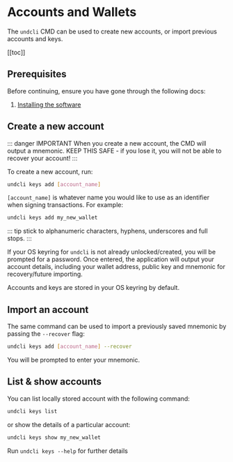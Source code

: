 # Accounts and Wallets

The `undcli` CMD can be used to create new accounts, or import previous accounts
and keys.

[[toc]]

## Prerequisites

Before continuing, ensure you have gone through the following docs:

1. [Installing the software](installation.md)

## Create a new account

::: danger IMPORTANT
When you create a new account, the CMD will output a mnemonic. KEEP THIS SAFE - if you lose it, you will not be able to recover your account!
:::

To create a new account, run:

```bash
undcli keys add [account_name]
```

`[account_name]` is whatever name you would like to use as an identifier when signing transactions. For example:

```bash
undcli keys add my_new_wallet
```

::: tip
stick to alphanumeric characters, hyphens, underscores and full stops.
:::

If your OS keyring for `undcli` is not already unlocked/created, you will be prompted for a password. Once entered, the application will output your account details, including your wallet address, public key and mnemonic for recovery/future importing.

Accounts and keys are stored in your OS keyring by default.

## Import an account

The same command can be used to import a previously saved mnemonic by passing
the `--recover` flag:

```bash
undcli keys add [account_name] --recover
```

You will be prompted to enter your mnemonic.

## List & show accounts

You can list locally stored account with the following command:

```bash
undcli keys list
```

or show the details of a particular account:

```bash
undcli keys show my_new_wallet
```

Run `undcli keys --help` for further details
